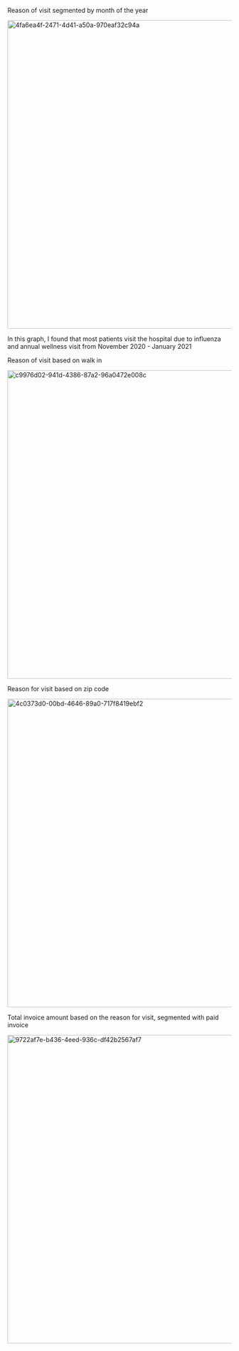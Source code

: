 <p>Reason of visit segmented by month of the year</p>
<img width="692" alt="4fa6ea4f-2471-4d41-a50a-970eaf32c94a" src="https://github.com/QDZ03/Data332/assets/159860533/d74c5758-91a5-4351-8e13-251c42d43850">
<p> In this graph, I found that most patients visit the hospital due to influenza and annual wellness visit from November 2020 - January 2021 </p>
<p>Reason of visit based on walk in</p>
<img width="692" alt="c9976d02-941d-4386-87a2-96a0472e008c" src="https://github.com/QDZ03/Data332/assets/159860533/1660d8d5-9d2e-4881-8abc-f56551ae2d83">
<p>Reason for visit based on zip code</p>
<img width="692" alt="4c0373d0-00bd-4646-89a0-717f8419ebf2" src="https://github.com/QDZ03/Data332/assets/159860533/b5b369a2-e7f1-48e0-b084-61f99fb9fed2">
<p>Total invoice amount based on the reason for visit, segmented with paid invoice</p>
<img width="692" alt="9722af7e-b436-4eed-936c-df42b2567af7" src="https://github.com/QDZ03/Data332/assets/159860533/f28234ec-bd9a-4f40-a0ad-824a19d6cab5">

